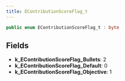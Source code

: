 ```yaml
---
title: EContributionScoreFlag_t
---
```


```csharp
public enum EContributionScoreFlag_t : byte
```

## Fields

- **k_EContributionScoreFlag_Bullets**: 2
- **k_EContributionScoreFlag_Default**: 0
- **k_EContributionScoreFlag_Objective**: 1

